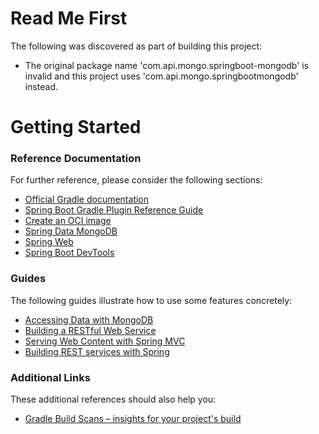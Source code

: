 # Read Me First
The following was discovered as part of building this project:

* The original package name 'com.api.mongo.springboot-mongodb' is invalid and this project uses 'com.api.mongo.springbootmongodb' instead.

# Getting Started

### Reference Documentation
For further reference, please consider the following sections:

* [Official Gradle documentation](https://docs.gradle.org)
* [Spring Boot Gradle Plugin Reference Guide](https://docs.spring.io/spring-boot/docs/2.5.3/gradle-plugin/reference/html/)
* [Create an OCI image](https://docs.spring.io/spring-boot/docs/2.5.3/gradle-plugin/reference/html/#build-image)
* [Spring Data MongoDB](https://docs.spring.io/spring-boot/docs/2.5.3/reference/htmlsingle/#boot-features-mongodb)
* [Spring Web](https://docs.spring.io/spring-boot/docs/2.5.3/reference/htmlsingle/#boot-features-developing-web-applications)
* [Spring Boot DevTools](https://docs.spring.io/spring-boot/docs/2.5.3/reference/htmlsingle/#using-boot-devtools)

### Guides
The following guides illustrate how to use some features concretely:

* [Accessing Data with MongoDB](https://spring.io/guides/gs/accessing-data-mongodb/)
* [Building a RESTful Web Service](https://spring.io/guides/gs/rest-service/)
* [Serving Web Content with Spring MVC](https://spring.io/guides/gs/serving-web-content/)
* [Building REST services with Spring](https://spring.io/guides/tutorials/bookmarks/)

### Additional Links
These additional references should also help you:

* [Gradle Build Scans – insights for your project's build](https://scans.gradle.com#gradle)


